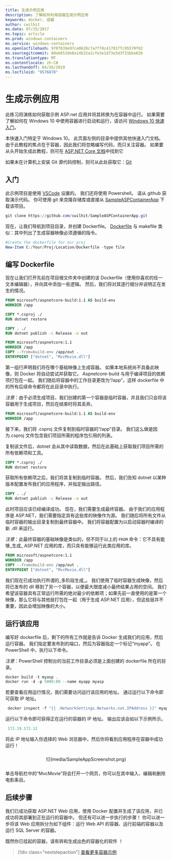 ```yaml
---
title: 生成示例应用
description: 了解如何利用容器生成示例应用
keywords: docker, 容器
author: cwilhit
ms.date: 07/25/2017
ms.topic: article
ms.prod: windows-containers
ms.service: windows-containers
ms.openlocfilehash: 970f039e97ce0628c7a7f78c417017fc95570f82
ms.sourcegitcommit: 0deb653de8a14b32a1cfe3e1d73e5d3f31bbe83b
ms.translationtype: MT
ms.contentlocale: zh-CN
ms.lasthandoff: 04/26/2019
ms.locfileid: "9576878"
---
```

# <a name="build-a-sample-app"></a>生成示例应用

此练习将演练如何获取示例 ASP.net 应用并将其转换为在容器中运行。 如果需要了解如何在 Windows 10 中使用容器进行启动和运行，请访问 [Windows 10 快速入门](./quick-start-windows-10.md)。

本快速入门特定于 Windows 10。 此页面左侧的目录中提供其他快速入门文档。 由于此教程的焦点在于容器，因此我们将忽略编写代码，而只关注容器。 如果要从头开始生成此教程，则可在 [ASP.NET Core 文档](https://docs.microsoft.com/en-us/aspnet/core/tutorials/first-mvc-app-xplat/)中找到它

如果未在计算机上安装 Git 源代码控制，则可从此处获取它：[Git](https://git-scm.com/download)

## <a name="getting-started"></a>入门

此示例项目是使用 [VSCode](https://code.visualstudio.com/) 设置的。 我们还将使用 Powershell。 请从 github 获取演示代码。 你可使用 git 来克隆存储库或直接从 [SampleASPContainerApp](https://github.com/cwilhit/SampleASPContainerApp) 下载该项目。

```Powershell
git clone https://github.com/cwilhit/SampleASPContainerApp.git
```

现在，让我们导航到项目目录，并创建 Dockerfile。 [Dockerfile](https://docs.docker.com/engine/reference/builder/) 与 makefile 类似：其中列出了生成容器映像必须遵循的指令。

```Powershell
#Create the dockerfile for our proj
New-Item C:/Your/Proj/Location/Dockerfile -type file
```

## <a name="writing-our-dockerfile"></a>编写 Dockerfile

现在让我们打开先前在项目根文件夹中创建的该 Dockerfile（使用你喜欢的任一文本编辑器），并向其中添加一些逻辑。 然后，我们将对其逐行细分并说明正在发生的情况。

```Dockerfile
FROM microsoft/aspnetcore-build:1.1 AS build-env
WORKDIR /app

COPY *.csproj ./
RUN dotnet restore

COPY . ./
RUN dotnet publish -c Release -o out

FROM microsoft/aspnetcore:1.1
WORKDIR /app
COPY --from=build-env /app/out .
ENTRYPOINT ["dotnet", "MvcMovie.dll"]
```

第一组行声明我们将在哪个基础映像上生成容器。 如果本地系统尚不具备此映像，则 Docker 将自动尝试并获取它。 Aspnetcore-build 与用于编译项目的依赖项打包在一起。 我们随后将容器中的工作目录更改为“/app”，这样 dockerfile 中的所有后续命令都将在此目录中执行。

_注意_：由于必须生成项目，我们创建的第一个容器是临时容器，并且我们只会将该容器用于生成项目，然后在结束时将其丢弃。

```Dockerfile
FROM microsoft/aspnetcore-build:1.1 AS build-env
WORKDIR /app
```

接下来，我们将 .csproj 文件复制到临时容器的“/app”目录。 我们这么做是因为.csproj 文件包含我们项目所需的程序包引用的列表。

复制该文件后，dotnet 会从其中读取数据，然后在此基础上获取我们项目所需的所有依赖项和工具。

```Dockerfile
COPY *.csproj ./
RUN dotnet restore
```

获取所有依赖项之后，我们将其复制到临时容器。 然后，我们告知 dotnet 以某种版本配置发布我们的应用程序，并指定输出路径。

```Dockerfile
COPY . ./
RUN dotnet publish -c Release -o out
```

此时项目应该已经编译成功。 现在，我们需要生成最终容器。 由于我们的应用程序是 ASP.NET，我们需要指定具有这些库的映像作为源。 我们随后将所有文件从临时容器的输出目录复制到最终容器中。 我们将容器配置为以启动容器时编译的新 .dll 来运行。

_注意_：此最终容器的基础映像是类似的，但不同于以上的 ```FROM``` 命令：它不具有能够_生成_ ASP.NET 应用的库，而只具有能够运行此类应用的库。

```Dockerfile
FROM microsoft/aspnetcore:1.1
WORKDIR /app
COPY --from=build-env /app/out .
ENTRYPOINT ["dotnet", "MvcMovie.dll"]
```

我们现在已成功执行所谓的_多阶段生成_。 我们使用了临时容器生成映像，然后将已发布的 dll 移到了另一个容器，以便最大限度减小最终结果占用的空间。 我们希望该容器具有正常运行所需的绝对最少的依赖项；如果先前一直使用的是第一个映像，那么它将与其他层打包在一起（用于生成 ASP.NET 应用），但这些层并不重要，因此会增加映像的大小。

## <a name="running-the-app"></a>运行该应用

编写好 dockerfile 后，剩下的所有工作就是告诉 Docker 生成我们的应用，然后运行容器。 我们指定要发布到的端口，然后为容器指定一个标记“myapp”。 在 PowerShell 中，执行以下命令。

_注意_：PowerShell 控制台的当前工作目录必须是上面创建的 dockerfile 所在的目录。

```Powershell
docker build -t myasp .
docker run -d -p 5000:80 --name myapp myasp
```

若要查看应用运行情况，我们需要访问运行该应用的地址。 通过运行以下命令即可获取 IP 地址。

```Powershell
 docker inspect -f "{{ .NetworkSettings.Networks.nat.IPAddress }}" myapp
```

运行以下命令即可获得正在运行的容器的 IP 地址。 输出应该会如以下示例所示。

```Powershell
 172.19.172.12
```

将此 IP 地址输入你选择的 Web 浏览器中，然后你将看到应用程序在容器中成功运行！

<center style="margin: 25px">![](media/SampleAppScreenshot.png)</center>

单击导航栏中的“MvcMovie”将会打开一个网页，你可以在其中输入、编辑和删除电影条目。

## <a name="next-steps"></a>后续步骤

我们已成功获取 ASP.NET Web 应用，使用 Docker 配置并生成了该应用，并已成功将其部署到正在运行的容器中。 但还有可以进一步执行的步骤！ 你可以进一步将该 Web 应用拆分为如下组件：运行 Web API 的容器、运行前端的容器以及运行 SQL Server 的容器。

既然你已挂起的容器，请有转和生成出色的容器化的软件 ！

> [!div class="nextstepaction"]
> [查看更多容器示例](../samples.md)
